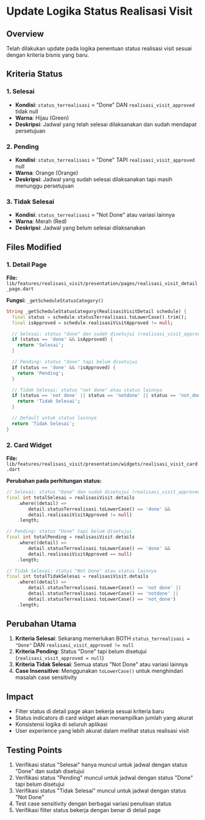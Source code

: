 # Update Logika Status Realisasi Visit

## Overview

Telah dilakukan update pada logika penentuan status realisasi visit sesuai dengan kriteria bisnis yang baru.

## Kriteria Status

### 1. Selesai

- **Kondisi**: `status_terrealisasi` = "Done" DAN `realisasi_visit_approved` tidak null
- **Warna**: Hijau (Green)
- **Deskripsi**: Jadwal yang telah selesai dilaksanakan dan sudah mendapat persetujuan

### 2. Pending

- **Kondisi**: `status_terrealisasi` = "Done" TAPI `realisasi_visit_approved` null
- **Warna**: Orange (Orange)
- **Deskripsi**: Jadwal yang sudah selesai dilaksanakan tapi masih menunggu persetujuan

### 3. Tidak Selesai

- **Kondisi**: `status_terrealisasi` = "Not Done" atau variasi lainnya
- **Warna**: Merah (Red)
- **Deskripsi**: Jadwal yang belum selesai dilaksanakan

## Files Modified

### 1. Detail Page

**File:** `lib/features/realisasi_visit/presentation/pages/realisasi_visit_detail_page.dart`

**Fungsi:** `_getScheduleStatusCategory()`

```dart
String _getScheduleStatusCategory(RealisasiVisitDetail schedule) {
  final status = schedule.statusTerrealisasi.toLowerCase().trim();
  final isApproved = schedule.realisasiVisitApproved != null;

  // Selesai: status "done" dan sudah disetujui (realisasi_visit_approved tidak null)
  if (status == 'done' && isApproved) {
    return 'Selesai';
  }

  // Pending: status "done" tapi belum disetujui
  if (status == 'done' && !isApproved) {
    return 'Pending';
  }

  // Tidak Selesai: status "not done" atau status lainnya
  if (status == 'not done' || status == 'notdone' || status == 'not_done') {
    return 'Tidak Selesai';
  }

  // Default untuk status lainnya
  return 'Tidak Selesai';
}
```

### 2. Card Widget

**File:** `lib/features/realisasi_visit/presentation/widgets/realisasi_visit_card.dart`

**Perubahan pada perhitungan status:**

```dart
// Selesai: status "Done" dan sudah disetujui (realisasi_visit_approved tidak null)
final int totalSelesai = realisasiVisit.details
    .where((detail) =>
        detail.statusTerrealisasi.toLowerCase() == 'done' &&
        detail.realisasiVisitApproved != null)
    .length;

// Pending: status "Done" tapi belum disetujui
final int totalPending = realisasiVisit.details
    .where((detail) =>
        detail.statusTerrealisasi.toLowerCase() == 'done' &&
        detail.realisasiVisitApproved == null)
    .length;

// Tidak Selesai: status "Not Done" atau status lainnya
final int totalTidakSelesai = realisasiVisit.details
    .where((detail) =>
        detail.statusTerrealisasi.toLowerCase() == 'not done' ||
        detail.statusTerrealisasi.toLowerCase() == 'notdone' ||
        detail.statusTerrealisasi.toLowerCase() == 'not_done')
    .length;
```

## Perubahan Utama

1. **Kriteria Selesai**: Sekarang memerlukan BOTH `status_terrealisasi = "Done"` DAN `realisasi_visit_approved != null`
2. **Kriteria Pending**: Status "Done" tapi belum disetujui (`realisasi_visit_approved = null`)
3. **Kriteria Tidak Selesai**: Semua status "Not Done" atau variasi lainnya
4. **Case Insensitive**: Menggunakan `toLowerCase()` untuk menghindari masalah case sensitivity

## Impact

- Filter status di detail page akan bekerja sesuai kriteria baru
- Status indicators di card widget akan menampilkan jumlah yang akurat
- Konsistensi logika di seluruh aplikasi
- User experience yang lebih akurat dalam melihat status realisasi visit

## Testing Points

1. Verifikasi status "Selesai" hanya muncul untuk jadwal dengan status "Done" dan sudah disetujui
2. Verifikasi status "Pending" muncul untuk jadwal dengan status "Done" tapi belum disetujui
3. Verifikasi status "Tidak Selesai" muncul untuk jadwal dengan status "Not Done"
4. Test case sensitivity dengan berbagai variasi penulisan status
5. Verifikasi filter status bekerja dengan benar di detail page
